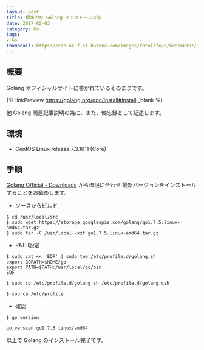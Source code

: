 ```yaml
---
layout: post
title: 標準的な Golang インストール方法
date: 2017-02-03
category: Go
tags:
- Go
thumbnail: https://cdn-ak.f.st-hatena.com/images/fotolife/k/kenzo0107/20170203/20170203124749.png
---
```



## 概要

Golang オフィシャルサイトに書かれているそのままです。

{% linkPreview https://golang.org/doc/install#install _blank %}

他 Golang 関連記事説明の為に、また、備忘録として記述します。

## 環境

- CentOS Linux release 7.3.1611 (Core)

## 手順

[Golang Official - Downloads](https://golang.org/dl/) から環境に合わせ
最新バージョンをインストールすることをお勧めします。

- ソースからビルド

```
$ cd /usr/local/src
$ sudo wget https://storage.googleapis.com/golang/go1.7.5.linux-amd64.tar.gz
$ sudo tar -C /usr/local -xzf go1.7.5.linux-amd64.tar.gz
```

- PATH設定

```
$ sudo cat << 'EOF' | sudo tee /etc/profile.d/golang.sh
export GOPATH=$HOME/go
export PATH=$PATH:/usr/local/go/bin
EOF

$ sudo cp /etc/profile.d/golang.sh /etc/profile.d/golang.csh

$ source /etc/profile
```

- 確認

```
$ go version

go version go1.7.5 linux/amd64
```

以上で Golang のインストール完了です。

